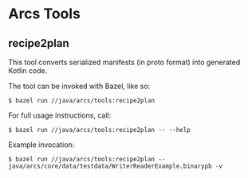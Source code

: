 # Arcs Tools


## recipe2plan

This tool converts serialized manifests (in proto format) into generated Kotlin code.

The tool can be invoked with Bazel, like so:
```
$ bazel run //java/arcs/tools:recipe2plan
```

For full usage instructions, call:
```
$ bazel run //java/arcs/tools:recipe2plan -- --help
```

Example invocation:
```
$ bazel run //java/arcs/tools:recipe2plan -- java/arcs/core/data/testdata/WriterReaderExample.binarypb -v
```
